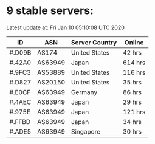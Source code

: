 # 9 stable servers:

Latest update at: Fri Jan 10 05:10:08 UTC 2020

| ID | ASN | Server Country | Online |
| -- | --- | -------------- | ------ |
| #.D09B | AS174 | United States | 42 hrs |
| #.42A0 | AS63949 | Japan | 614 hrs |
| #.9FC3 | AS53889 | United States | 116 hrs |
| #.D827 | AS20150 | United States | 35 hrs |
| #.E0CF | AS63949 | Germany | 86 hrs |
| #.4AEC | AS63949 | Japan | 29 hrs |
| #.975E | AS63949 | Japan | 121 hrs |
| #.FFBD | AS63949 | Japan | 34 hrs |
| #.ADE5 | AS63949 | Singapore | 30 hrs |

